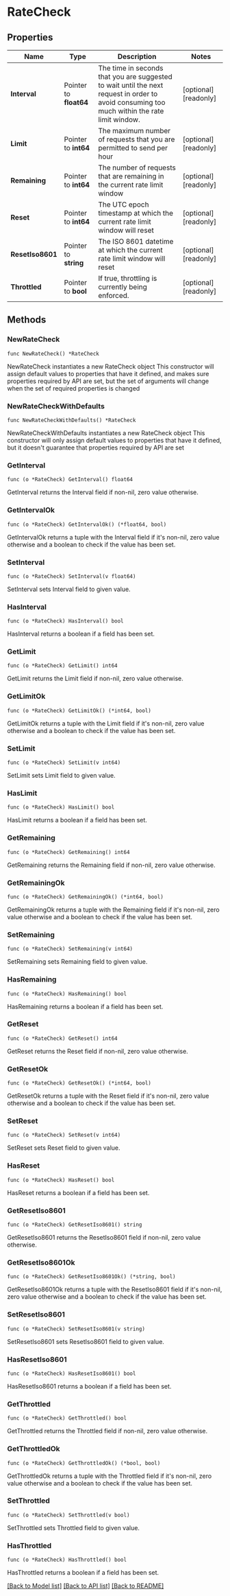 # RateCheck

## Properties

Name | Type | Description | Notes
------------ | ------------- | ------------- | -------------
**Interval** | Pointer to **float64** | The time in seconds that you are suggested to wait until the next request in order to avoid consuming too much within the rate limit window. | [optional] [readonly] 
**Limit** | Pointer to **int64** | The maximum number of requests that you are permitted to send per hour | [optional] [readonly] 
**Remaining** | Pointer to **int64** | The number of requests that are remaining in the current rate limit window | [optional] [readonly] 
**Reset** | Pointer to **int64** | The UTC epoch timestamp at which the current rate limit window will reset | [optional] [readonly] 
**ResetIso8601** | Pointer to **string** | The ISO 8601 datetime at which the current rate limit window will reset | [optional] [readonly] 
**Throttled** | Pointer to **bool** | If true, throttling is currently being enforced. | [optional] [readonly] 

## Methods

### NewRateCheck

`func NewRateCheck() *RateCheck`

NewRateCheck instantiates a new RateCheck object
This constructor will assign default values to properties that have it defined,
and makes sure properties required by API are set, but the set of arguments
will change when the set of required properties is changed

### NewRateCheckWithDefaults

`func NewRateCheckWithDefaults() *RateCheck`

NewRateCheckWithDefaults instantiates a new RateCheck object
This constructor will only assign default values to properties that have it defined,
but it doesn't guarantee that properties required by API are set

### GetInterval

`func (o *RateCheck) GetInterval() float64`

GetInterval returns the Interval field if non-nil, zero value otherwise.

### GetIntervalOk

`func (o *RateCheck) GetIntervalOk() (*float64, bool)`

GetIntervalOk returns a tuple with the Interval field if it's non-nil, zero value otherwise
and a boolean to check if the value has been set.

### SetInterval

`func (o *RateCheck) SetInterval(v float64)`

SetInterval sets Interval field to given value.

### HasInterval

`func (o *RateCheck) HasInterval() bool`

HasInterval returns a boolean if a field has been set.

### GetLimit

`func (o *RateCheck) GetLimit() int64`

GetLimit returns the Limit field if non-nil, zero value otherwise.

### GetLimitOk

`func (o *RateCheck) GetLimitOk() (*int64, bool)`

GetLimitOk returns a tuple with the Limit field if it's non-nil, zero value otherwise
and a boolean to check if the value has been set.

### SetLimit

`func (o *RateCheck) SetLimit(v int64)`

SetLimit sets Limit field to given value.

### HasLimit

`func (o *RateCheck) HasLimit() bool`

HasLimit returns a boolean if a field has been set.

### GetRemaining

`func (o *RateCheck) GetRemaining() int64`

GetRemaining returns the Remaining field if non-nil, zero value otherwise.

### GetRemainingOk

`func (o *RateCheck) GetRemainingOk() (*int64, bool)`

GetRemainingOk returns a tuple with the Remaining field if it's non-nil, zero value otherwise
and a boolean to check if the value has been set.

### SetRemaining

`func (o *RateCheck) SetRemaining(v int64)`

SetRemaining sets Remaining field to given value.

### HasRemaining

`func (o *RateCheck) HasRemaining() bool`

HasRemaining returns a boolean if a field has been set.

### GetReset

`func (o *RateCheck) GetReset() int64`

GetReset returns the Reset field if non-nil, zero value otherwise.

### GetResetOk

`func (o *RateCheck) GetResetOk() (*int64, bool)`

GetResetOk returns a tuple with the Reset field if it's non-nil, zero value otherwise
and a boolean to check if the value has been set.

### SetReset

`func (o *RateCheck) SetReset(v int64)`

SetReset sets Reset field to given value.

### HasReset

`func (o *RateCheck) HasReset() bool`

HasReset returns a boolean if a field has been set.

### GetResetIso8601

`func (o *RateCheck) GetResetIso8601() string`

GetResetIso8601 returns the ResetIso8601 field if non-nil, zero value otherwise.

### GetResetIso8601Ok

`func (o *RateCheck) GetResetIso8601Ok() (*string, bool)`

GetResetIso8601Ok returns a tuple with the ResetIso8601 field if it's non-nil, zero value otherwise
and a boolean to check if the value has been set.

### SetResetIso8601

`func (o *RateCheck) SetResetIso8601(v string)`

SetResetIso8601 sets ResetIso8601 field to given value.

### HasResetIso8601

`func (o *RateCheck) HasResetIso8601() bool`

HasResetIso8601 returns a boolean if a field has been set.

### GetThrottled

`func (o *RateCheck) GetThrottled() bool`

GetThrottled returns the Throttled field if non-nil, zero value otherwise.

### GetThrottledOk

`func (o *RateCheck) GetThrottledOk() (*bool, bool)`

GetThrottledOk returns a tuple with the Throttled field if it's non-nil, zero value otherwise
and a boolean to check if the value has been set.

### SetThrottled

`func (o *RateCheck) SetThrottled(v bool)`

SetThrottled sets Throttled field to given value.

### HasThrottled

`func (o *RateCheck) HasThrottled() bool`

HasThrottled returns a boolean if a field has been set.


[[Back to Model list]](../README.md#documentation-for-models) [[Back to API list]](../README.md#documentation-for-api-endpoints) [[Back to README]](../README.md)


